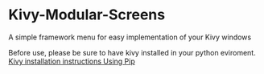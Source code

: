 # Kivy-Modular-Screens
A simple framework menu for easy implementation of your Kivy windows 

Before use, please be sure to have kivy installed in your python eviroment.<br>
<a href="https://kivy.org/doc/stable/installation/installation-windows.html#install-win-dist"> Kivy installation instructions Using Pip<a>
